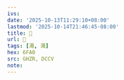 ```yaml
---
ivs:
date: '2025-10-13T11:29:10+08:00'
lastmod: '2025-10-14T21:46:45-08:00'
title: 󰠚
url: 󰠚
tags: [澠, 澠]
hex: 6FA0
src: GHZR, DCCV
note:
---
```

